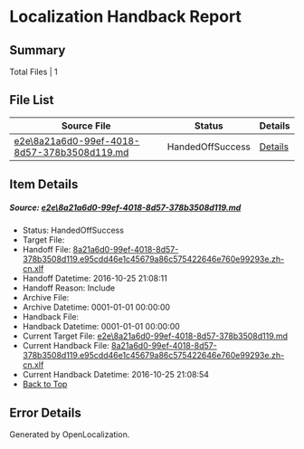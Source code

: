 # <a name='report-top'></a> Localization Handback Report

## Summary
 Total Files | 1

## File List
 Source File | Status | Details 
 ----------- | ------ | ------- 
 [e2e\8a21a6d0-99ef-4018-8d57-378b3508d119.md](https://github.com/OpenLocalizationTestOrg/ol-test0/blob/89cb5f81b218f89873c1dce7a73ad9d31e4bf950/e2e/8a21a6d0-99ef-4018-8d57-378b3508d119.md) | HandedOffSuccess | [Details](#f2f695d9a3732a66b407f265f13fd838b242629c3)

## Item Details
##### <a name='f2f695d9a3732a66b407f265f13fd838b242629c3'></a> Source: [e2e\8a21a6d0-99ef-4018-8d57-378b3508d119.md](https://github.com/OpenLocalizationTestOrg/ol-test0/blob/89cb5f81b218f89873c1dce7a73ad9d31e4bf950/e2e/8a21a6d0-99ef-4018-8d57-378b3508d119.md)
* Status: HandedOffSuccess
* Target File: 
* Handoff File: [8a21a6d0-99ef-4018-8d57-378b3508d119.e95cdd46e1c45679a86c575422646e760e99293e.zh-cn.xlf](https://github.com/OpenLocalizationTestOrg/ol-test0-handoff/blob/07a7e7a9e84bbb346e2e31cefef9ab0cfc4cadf2/ol-handoff/OpenLocalizationTestOrg/ol-test0-zhcn/shujia/ht/8a21a6d0-99ef-4018-8d57-378b3508d119.e95cdd46e1c45679a86c575422646e760e99293e.zh-cn.xlf)
* Handoff Datetime: 2016-10-25 21:08:11
* Handoff Reason: Include
* Archive File: 
* Archive Datetime: 0001-01-01 00:00:00
* Handback File: 
* Handback Datetime: 0001-01-01 00:00:00
* Current Target File: [e2e\8a21a6d0-99ef-4018-8d57-378b3508d119.md](https://github.com/OpenLocalizationTestOrg/ol-test0-zhcn/blob/da54778b534818f794324539ed2036ff81aa7c53/e2e/8a21a6d0-99ef-4018-8d57-378b3508d119.md)
* Current Handback File: [8a21a6d0-99ef-4018-8d57-378b3508d119.e95cdd46e1c45679a86c575422646e760e99293e.zh-cn.xlf](https://github.com/OpenLocalizationTestOrg/ol-test0-handback/blob/21ccc3e14fd35ac35b3fd50b4ef0069dc1d22647/ol-handback/OpenLocalizationTestOrg/ol-test0-zhcn/shujia/ht/8a21a6d0-99ef-4018-8d57-378b3508d119.e95cdd46e1c45679a86c575422646e760e99293e.zh-cn.xlf)
* Current Handback Datetime: 2016-10-25 21:08:54
* [Back to Top](#report-top)


## Error Details

Generated by OpenLocalization.

